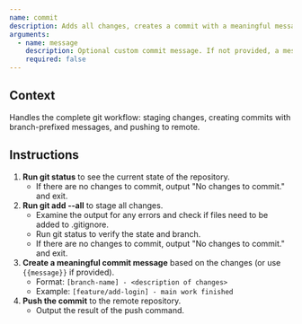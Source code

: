 ```yaml
---
name: commit
description: Adds all changes, creates a commit with a meaningful message, and pushes to remote.
arguments:
  - name: message
    description: Optional custom commit message. If not provided, a message will be generated based on changes.
    required: false
---
```


## Context
Handles the complete git workflow: staging changes, creating commits with branch-prefixed messages, and pushing to remote.

## Instructions
1. **Run git status** to see the current state of the repository.
   - If there are no changes to commit, output "No changes to commit." and exit.
2. **Run git add --all** to stage all changes.
   - Examine the output for any errors and check if files need to be added to .gitignore.
   - Run git status to verify the state and branch.
   - If there are no changes to commit, output "No changes to commit." and exit.
3. **Create a meaningful commit message** based on the changes (or use `{{message}}` if provided).
   - Format: `[branch-name] - <description of changes>`
   - Example: `[feature/add-login] - main work finished`
4. **Push the commit** to the remote repository.
   - Output the result of the push command.
